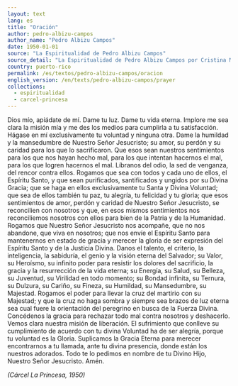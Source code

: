 ```yaml
---
layout: text
lang: es
title: "Oración"
author: pedro-albizu-campos
author_name: "Pedro Albizu Campos"
date: 1950-01-01
source: "La Espiritualidad de Pedro Albizu Campos"
source_detail: "La Espiritualidad de Pedro Albizu Campos por Cristina Meneses Albizu-Campos. Escrita en la Cárcel La Princesa, 1950"
country: puerto-rico
permalink: /es/textos/pedro-albizu-campos/oracion
english_version: /en/texts/pedro-albizu-campos/prayer
collections:
  - espiritualidad
  - carcel-princesa
---
```


Dios mío, apiádate de mí. Dame tu luz. Dame tu vida eterna. Implore me sea clara la misión mía y me des los medios para cumplirla a tu satisfacción. Hágase en mí exclusivamente tu voluntad y ninguna otra. Dame la humildad y la mansedumbre de Nuestro Señor Jesucristo; su amor, su perdón y su caridad para los que lo sacrificaron. Que esos sean nuestros sentimientos para los que nos hayan hecho mal, para los que intentan hacernos el mal, para los que logren hacernos el mal. Líbranos del odio, la sed de venganza, del rencor contra ellos. Rogamos que sea con todos y cada uno de ellos, el Espíritu Santo, y que sean purificados, santificados y ungidos por su Divina Gracia; que se haga en ellos exclusivamente tu Santa y Divina Voluntad; que sea de ellos también tu paz, tu alegría, tu felicidad y tu gloria; que esos sentimientos de amor, perdón y caridad de Nuestro Señor Jesucristo, se reconcilien con nosotros y que, en esos mismos sentimientos nos reconciliemos nosotros con ellos para bien de la Patria y de la Humanidad. Rogamos que Nuestro Señor Jesucristo nos acompañe, que no nos abandone, que viva en nosotros; que nos envíe el Espíritu Santo para mantenernos en estado de gracia y merecer la gloria de ser expresión del Espíritu Santo y de la Justicia Divina. Danos el talento, el criterio, la inteligencia, la sabiduría, el genio y la visión eterna del Salvador; su Valor, su Heroísmo, su infinito poder para resistir los dolores del sacrificio, la gracia y la resurrección de la vida eterna; su Energía, su Salud, su Belleza, su Juventud, su Virilidad en todo momento; su Bondad infinita, su Ternura, su Dulzura, su Cariño, su Fineza, su Humildad, su Mansedumbre, su Majestad. Rogamos el poder para llevar la cruz del martirio con su Majestad; y que la cruz no haga sombra y siempre sea brazos de luz eterna sea cual fuere la orientación del peregrino en busca de la Fuerza Divina. Concédenos la gracia para rechazar todo mal contra nosotros y deshacerlo. Vemos clara nuestra misión de liberación. El sufrimiento que conlleve su cumplimiento de acuerdo con tu divina Voluntad ha de ser alegría, porque tu voluntad es la Gloria. Suplicamos la Gracia Eterna para merecer encontrarnos a tu llamada, ante tu divina presencia, donde están los nuestros adorados. Todo te lo pedimos en nombre de tu Divino Hijo, Nuestro Señor Jesucristo. Amén.

*(Cárcel La Princesa, 1950)*
